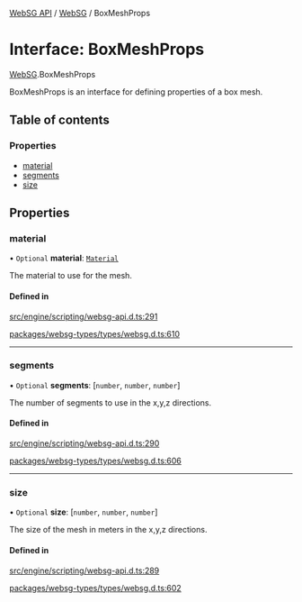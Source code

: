 [WebSG API](../README.md) / [WebSG](../modules/WebSG.md) / BoxMeshProps

# Interface: BoxMeshProps

[WebSG](../modules/WebSG.md).BoxMeshProps

BoxMeshProps is an interface for defining properties of a box mesh.

## Table of contents

### Properties

- [material](WebSG.BoxMeshProps.md#material)
- [segments](WebSG.BoxMeshProps.md#segments)
- [size](WebSG.BoxMeshProps.md#size)

## Properties

### material

• `Optional` **material**: [`Material`](../classes/WebSG.Material.md)

The material to use for the mesh.

#### Defined in

[src/engine/scripting/websg-api.d.ts:291](https://github.com/thirdroom/thirdroom/blob/c8b57e0e/src/engine/scripting/websg-api.d.ts#L291)

[packages/websg-types/types/websg.d.ts:610](https://github.com/thirdroom/thirdroom/blob/c8b57e0e/packages/websg-types/types/websg.d.ts#L610)

___

### segments

• `Optional` **segments**: [`number`, `number`, `number`]

The number of segments to use in the x,y,z directions.

#### Defined in

[src/engine/scripting/websg-api.d.ts:290](https://github.com/thirdroom/thirdroom/blob/c8b57e0e/src/engine/scripting/websg-api.d.ts#L290)

[packages/websg-types/types/websg.d.ts:606](https://github.com/thirdroom/thirdroom/blob/c8b57e0e/packages/websg-types/types/websg.d.ts#L606)

___

### size

• `Optional` **size**: [`number`, `number`, `number`]

The size of the mesh in meters in the x,y,z directions.

#### Defined in

[src/engine/scripting/websg-api.d.ts:289](https://github.com/thirdroom/thirdroom/blob/c8b57e0e/src/engine/scripting/websg-api.d.ts#L289)

[packages/websg-types/types/websg.d.ts:602](https://github.com/thirdroom/thirdroom/blob/c8b57e0e/packages/websg-types/types/websg.d.ts#L602)
